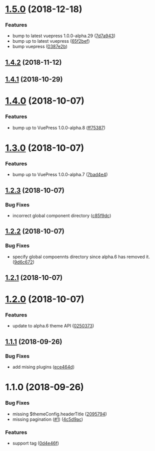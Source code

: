 <a name="1.5.0"></a>
# [1.5.0](https://github.com/vuejs/vuepress/compare/v1.4.2...v1.5.0) (2018-12-18)


### Features

* bump to latest vuepress 1.0.0-alpha.29 ([7d7a943](https://github.com/vuejs/vuepress/commit/7d7a943))
* bump up to latest vuepress ([65f2bef](https://github.com/vuejs/vuepress/commit/65f2bef))
* bump vuepress ([0387e2b](https://github.com/vuejs/vuepress/commit/0387e2b))



<a name="1.4.2"></a>
## [1.4.2](https://github.com/vuejs/vuepress/compare/v1.4.1...v1.4.2) (2018-11-12)



<a name="1.4.1"></a>
## [1.4.1](https://github.com/vuejs/vuepress/compare/v1.4.0...v1.4.1) (2018-10-29)



<a name="1.4.0"></a>
# [1.4.0](https://github.com/vuejs/vuepress/compare/v1.3.0...v1.4.0) (2018-10-07)


### Features

* bump up to VuePress 1.0.0-alpha.8 ([ff75387](https://github.com/vuejs/vuepress/commit/ff75387))



<a name="1.3.0"></a>
# [1.3.0](https://github.com/vuejs/vuepress/compare/v1.2.3...v1.3.0) (2018-10-07)


### Features

* bump up to VuePress 1.0.0-alpha.7 ([7bad4e4](https://github.com/vuejs/vuepress/commit/7bad4e4))



<a name="1.2.3"></a>
## [1.2.3](https://github.com/vuejs/vuepress/compare/v1.2.2...v1.2.3) (2018-10-07)


### Bug Fixes

* incorrect global component directory ([c85f9dc](https://github.com/vuejs/vuepress/commit/c85f9dc))



<a name="1.2.2"></a>
## [1.2.2](https://github.com/vuejs/vuepress/compare/v1.2.1...v1.2.2) (2018-10-07)


### Bug Fixes

* specify global compoennts directory since alpha.6 has removed it. ([9d6c672](https://github.com/vuejs/vuepress/commit/9d6c672))



<a name="1.2.1"></a>
## [1.2.1](https://github.com/vuejs/vuepress/compare/v1.2.0...v1.2.1) (2018-10-07)



<a name="1.2.0"></a>
# [1.2.0](https://github.com/vuejs/vuepress/compare/v1.1.1...v1.2.0) (2018-10-07)


### Features

* update to alpha.6 theme API ([0250373](https://github.com/vuejs/vuepress/commit/0250373))



<a name="1.1.1"></a>
## [1.1.1](https://github.com/vuejs/vuepress/compare/v1.1.0...v1.1.1) (2018-09-26)


### Bug Fixes

* add mising plugins ([ece464d](https://github.com/vuejs/vuepress/commit/ece464d))



<a name="1.1.0"></a>
# 1.1.0 (2018-09-26)


### Bug Fixes

* missing $themeConfig.headerTitle ([2095794](https://github.com/vuejs/vuepress/commit/2095794))
* missing pagination ([#1](https://github.com/vuejs/vuepress/issues/1)) ([4c5d9ac](https://github.com/vuejs/vuepress/commit/4c5d9ac))


### Features

* support tag ([0d4e46f](https://github.com/vuejs/vuepress/commit/0d4e46f))



